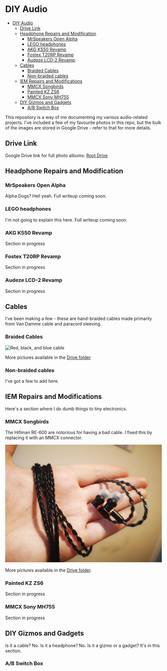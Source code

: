 # DIY Audio

- [DIY Audio](#diy-audio)
  - [Drive Link](#drive-link)
  - [Headphone Repairs and Modification](#headphone-repairs-and-modification)
    - [MrSpeakers Open Alpha](#mrspeakers-open-alpha)
    - [LEGO headphones](#lego-headphones)
    - [AKG K550 Revamp](#akg-k550-revamp)
    - [Fostex T20RP Revamp](#fostex-t20rp-revamp)
    - [Audeze LCD-2 Revamp](#audeze-lcd-2-revamp)
  - [Cables](#cables)
    - [Braided Cables](#braided-cables)
    - [Non-braided cables](#non-braided-cables)
  - [IEM Repairs and Modifications](#iem-repairs-and-modifications)
    - [MMCX Songbirds](#mmcx-songbirds)
    - [Painted KZ ZS6](#painted-kz-zs6)
    - [MMCX Sony MH755](#mmcx-sony-mh755)
  - [DIY Gizmos and Gadgets](#diy-gizmos-and-gadgets)
    - [A/B Switch Box](#ab-switch-box)

This repository is a way of me documenting my various audio-related projects. I've included a few of my favourite photos in this repo, but the bulk of the images are stored in Google Drive - refer to that for more details.

## Drive Link

Google Drive link for full photo albums:
[Root Drive](https://drive.google.com/drive/folders/1Lyp3fLHuOwGKH3idmnZFNgjnZCr9MF5w?usp=sharing)


## Headphone Repairs and Modification

### MrSpeakers Open Alpha

Alpha Dogs? Hell yeah. Full writeup coming soon.

### LEGO headphones

I'm not going to explain this here. Full writeup coming soon.

### AKG K550 Revamp

Section in progress

### Fostex T20RP Revamp

Section in progress

### Audeze LCD-2 Revamp

Section in progress

## Cables

I've been making a few - these are hand-braided cables made primarily from Van Damme cable and paracord sleeving.

### Braided Cables

![Red, black, and blue cable](pics/red-black-blue.jpg)

More pictures available in the [Drive folder](https://drive.google.com/open?id=1TaY7_JfRnlylWYvRs6gfiyFJBXne6QWk)

### Non-braided cables

I've got a few to add here.

## IEM Repairs and Modifications

Here's a section where I do dumb things to tiny electronics.

### MMCX Songbirds

The Hifiman RE-600 are notorious for having a bad cable. I fixed this by replacing it with an MMCX connector.

![RE-600 Repair](pics/re600-repair.jpg)

More pictures available in the [Drive folder](https://drive.google.com/open?id=1XbSy0WUIIsLAM2sWpfWrpjCcsgIALzT1).

### Painted KZ ZS6

Section in progress

### MMCX Sony MH755

Section in progress

## DIY Gizmos and Gadgets

Is it a cable? No. Is it a headphone? No. Is it a gizmo or a gadget? It's in this section.

### A/B Switch Box
